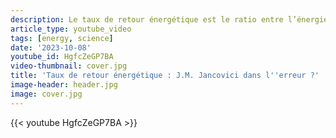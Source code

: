```yaml
---
description: Le taux de retour énergétique est le ratio entre l’énergie délivrée par un système énergétique et l’énergie investie dans ce système. J'essaye de comprendre quelles sont les implications de ce concept pour la transition énergétique et j'analyse certains discours qui s'en servent.
article_type: youtube_video
tags: [energy, science]
date: '2023-10-08'
youtube_id: HgfcZeGP7BA
video-thumbnail: cover.jpg
title: 'Taux de retour énergétique : J.M. Jancovici dans l''erreur ?'
image-header: header.jpg
image: cover.jpg
---
```


{{< youtube HgfcZeGP7BA >}}